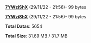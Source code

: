 [**7YWziShX**](/data/7YWziShX.txt) (29/11/22 - 21:56)- 99 bytes

[**7YWziShX**](/data/7YWziShX.txt) (29/11/22 - 21:56)- 99 bytes

**Total Datas**: 5654

**Total Size**: 31.69 MB / 31.7 MB